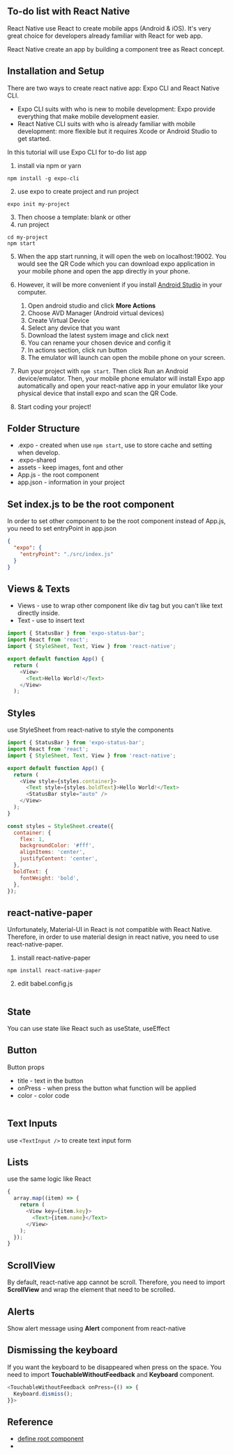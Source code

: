 ## To-do list with React Native

React Native use React to create mobile apps (Android & iOS). It's very great choice for developers already familiar with React for web app.

React Native create an app by building a component tree as React concept.

## Installation and Setup

There are two ways to create react native app: Expo CLI and React Native CLI.

- Expo CLI suits with who is new to mobile development: Expo provide everything that make mobile development easier.
- React Native CLI suits with who is already familiar with mobile development: more flexible but it requires Xcode or Android Studio to get started.

In this tutorial will use Expo CLI for to-do list app

1. install via npm or yarn

```
npm install -g expo-cli
```

2. use expo to create project and run project

```
expo init my-project
```

3. Then choose a template: blank or other
4. run project

```
cd my-project
npm start
```

5. When the app start running, it will open the web on localhost:19002. You would see the QR Code which you can download expo application in your mobile phone and open the app directly in your phone.

6. However, it will be more convenient if you install [Android Studio](https://developer.android.com/studio) in your computer.

   1. Open android studio and click **More Actions**
   2. Choose AVD Manager (Android virtual devices)
   3. Create Virtual Device
   4. Select any device that you want
   5. Download the latest system image and click next
   6. You can rename your chosen device and config it
   7. In actions section, click run button
   8. The emulator will launch can open the mobile phone on your screen.

7. Run your project with `npm start`. Then click Run an Android device/emulator. Then, your mobile phone emulator will install Expo app automatically and open your react-native app in your emulator like your physical device that install expo and scan the QR Code.

8. Start coding your project!

## Folder Structure

- .expo - created when use `npm start`, use to store cache and setting when develop.
- .expo-shared
- assets - keep images, font and other
- App.js - the root component
- app.json - information in your project

## Set index.js to be the root component

In order to set other component to be the root component instead of App.js, you need to set entryPoint in app.json

```json
{
  "expo": {
    "entryPoint": "./src/index.js"
  }
}
```

## Views & Texts

- Views - use to wrap other component like div tag but you can't like text directly inside.
- Text - use to insert text

```javascript
import { StatusBar } from 'expo-status-bar';
import React from 'react';
import { StyleSheet, Text, View } from 'react-native';

export default function App() {
  return (
    <View>
      <Text>Hello World!</Text>
    </View>
  );
```

## Styles

use StyleSheet from react-native to style the components

```javascript
import { StatusBar } from 'expo-status-bar';
import React from 'react';
import { StyleSheet, Text, View } from 'react-native';

export default function App() {
  return (
    <View style={styles.container}>
      <Text style={styles.boldText}>Hello World!</Text>
      <StatusBar style="auto" />
    </View>
  );
}

const styles = StyleSheet.create({
  container: {
    flex: 1,
    backgroundColor: '#fff',
    alignItems: 'center',
    justifyContent: 'center',
  },
  boldText: {
    fontWeight: 'bold',
  },
});
```

## react-native-paper

Unfortunately, Material-UI in React is not compatible with React Native. Therefore, in order to use material design in react native, you need to use react-native-paper.

1. install react-native-paper

```
npm install react-native-paper
```

2. edit babel.config.js

```

```

## State

You can use state like React such as useState, useEffect

## Button

Button props

- title - text in the button
- onPress - when press the button what function will be applied
- color - color code

```javascript

```

## Text Inputs

use `<TextInput />` to create text input form

## Lists

use the same logic like React

```javascript
{
  array.map((item) => {
    return (
      <View key={item.key}>
        <Text>{item.name}</Text>
      </View>
    );
  });
}
```

## ScrollView

By default, react-native app cannot be scroll. Therefore, you need to import **ScrollView** and wrap the element that need to be scrolled.

## Alerts

Show alert message using **Alert** component from react-native

## Dismissing the keyboard

If you want the keyboard to be disappeared when press on the space. You need to import **TouchableWithoutFeedback** and **Keyboard** component.

```javascript
<TouchableWithoutFeedback onPress={() => {
  Keyboard.dismiss();
}}>
```

## Reference

- [define root component](https://stackoverflow.com/questions/47742280/how-to-define-entry-point-for-react-native-app)
-
